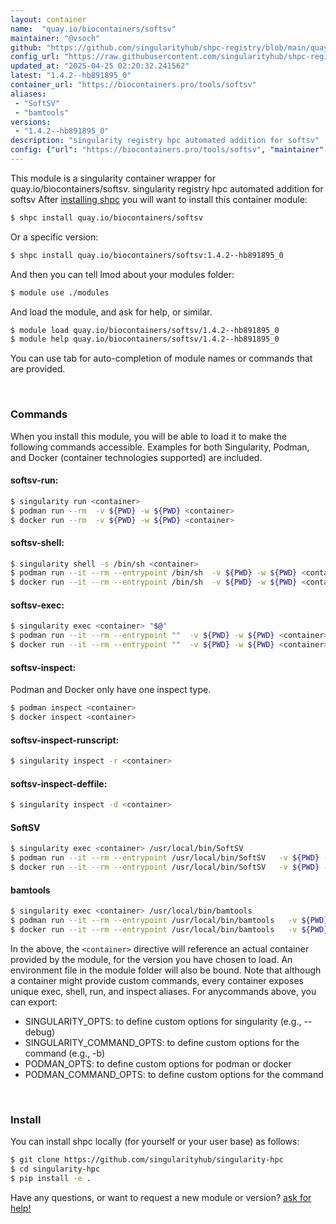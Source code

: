```yaml
---
layout: container
name:  "quay.io/biocontainers/softsv"
maintainer: "@vsoch"
github: "https://github.com/singularityhub/shpc-registry/blob/main/quay.io/biocontainers/softsv/container.yaml"
config_url: "https://raw.githubusercontent.com/singularityhub/shpc-registry/main/quay.io/biocontainers/softsv/container.yaml"
updated_at: "2025-04-25 02:20:32.241562"
latest: "1.4.2--hb891895_0"
container_url: "https://biocontainers.pro/tools/softsv"
aliases:
 - "SoftSV"
 - "bamtools"
versions:
 - "1.4.2--hb891895_0"
description: "singularity registry hpc automated addition for softsv"
config: {"url": "https://biocontainers.pro/tools/softsv", "maintainer": "@vsoch", "description": "singularity registry hpc automated addition for softsv", "latest": {"1.4.2--hb891895_0": "sha256:b2f6727d8b11029e33f5aa3b28fc15ac81d87eef5e5842e4c73ce271c8e5fb9f"}, "tags": {"1.4.2--hb891895_0": "sha256:b2f6727d8b11029e33f5aa3b28fc15ac81d87eef5e5842e4c73ce271c8e5fb9f"}, "docker": "quay.io/biocontainers/softsv", "aliases": {"SoftSV": "/usr/local/bin/SoftSV", "bamtools": "/usr/local/bin/bamtools"}}
---
```


This module is a singularity container wrapper for quay.io/biocontainers/softsv.
singularity registry hpc automated addition for softsv
After [installing shpc](#install) you will want to install this container module:


```bash
$ shpc install quay.io/biocontainers/softsv
```

Or a specific version:

```bash
$ shpc install quay.io/biocontainers/softsv:1.4.2--hb891895_0
```

And then you can tell lmod about your modules folder:

```bash
$ module use ./modules
```

And load the module, and ask for help, or similar.

```bash
$ module load quay.io/biocontainers/softsv/1.4.2--hb891895_0
$ module help quay.io/biocontainers/softsv/1.4.2--hb891895_0
```

You can use tab for auto-completion of module names or commands that are provided.

<br>

### Commands

When you install this module, you will be able to load it to make the following commands accessible.
Examples for both Singularity, Podman, and Docker (container technologies supported) are included.

#### softsv-run:

```bash
$ singularity run <container>
$ podman run --rm  -v ${PWD} -w ${PWD} <container>
$ docker run --rm  -v ${PWD} -w ${PWD} <container>
```

#### softsv-shell:

```bash
$ singularity shell -s /bin/sh <container>
$ podman run --it --rm --entrypoint /bin/sh  -v ${PWD} -w ${PWD} <container>
$ docker run --it --rm --entrypoint /bin/sh  -v ${PWD} -w ${PWD} <container>
```

#### softsv-exec:

```bash
$ singularity exec <container> "$@"
$ podman run --it --rm --entrypoint ""  -v ${PWD} -w ${PWD} <container> "$@"
$ docker run --it --rm --entrypoint ""  -v ${PWD} -w ${PWD} <container> "$@"
```

#### softsv-inspect:

Podman and Docker only have one inspect type.

```bash
$ podman inspect <container>
$ docker inspect <container>
```

#### softsv-inspect-runscript:

```bash
$ singularity inspect -r <container>
```

#### softsv-inspect-deffile:

```bash
$ singularity inspect -d <container>
```


#### SoftSV

```bash
$ singularity exec <container> /usr/local/bin/SoftSV
$ podman run --it --rm --entrypoint /usr/local/bin/SoftSV   -v ${PWD} -w ${PWD} <container> -c " $@"
$ docker run --it --rm --entrypoint /usr/local/bin/SoftSV   -v ${PWD} -w ${PWD} <container> -c " $@"
```


#### bamtools

```bash
$ singularity exec <container> /usr/local/bin/bamtools
$ podman run --it --rm --entrypoint /usr/local/bin/bamtools   -v ${PWD} -w ${PWD} <container> -c " $@"
$ docker run --it --rm --entrypoint /usr/local/bin/bamtools   -v ${PWD} -w ${PWD} <container> -c " $@"
```



In the above, the `<container>` directive will reference an actual container provided
by the module, for the version you have chosen to load. An environment file in the
module folder will also be bound. Note that although a container
might provide custom commands, every container exposes unique exec, shell, run, and
inspect aliases. For anycommands above, you can export:

 - SINGULARITY_OPTS: to define custom options for singularity (e.g., --debug)
 - SINGULARITY_COMMAND_OPTS: to define custom options for the command (e.g., -b)
 - PODMAN_OPTS: to define custom options for podman or docker
 - PODMAN_COMMAND_OPTS: to define custom options for the command

<br>

### Install

You can install shpc locally (for yourself or your user base) as follows:

```bash
$ git clone https://github.com/singularityhub/singularity-hpc
$ cd singularity-hpc
$ pip install -e .
```

Have any questions, or want to request a new module or version? [ask for help!](https://github.com/singularityhub/singularity-hpc/issues)